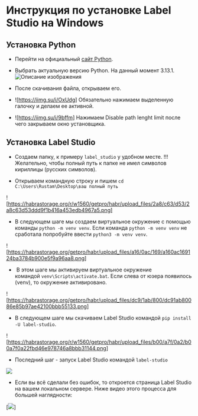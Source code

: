 # Инструкция по установке Label Studio на Windows

## Установка Python

- Перейти на официальный [сайт Python](https://www.python.org/downloads/windows/).

- Выбрать актуальную версию Python. На данный момент 3.13.1.
![Описание изображения](https://iimg.su/i/FR5YW)
- После скачивания файла, открываем его.

- ![https://iimg.su/i/OxUdg] Обязательно нажимаем выделенную галочку и делаем ее активной.

- ![https://iimg.su/i/9bffm] Нажимаем Disable path lenght limit после чего закрываем окно установщика.

## Установка Label Studio

- Создаем папку, к примеру `label_studio` у удобном месте. !!!Желательно, чтобы полный путь к папке не имел символов кириллицы (русских символов).

- Открываем командную строку и пишем `cd C:\Users\Rustam\Desktop\ваш полный путь`

![https://habrastorage.org/r/w1560/getpro/habr/upload_files/2a8/c63/d53/2a8c63d53ddd9f1b416a453edb4967a5.png]

- В следующем шаге мы создаем виртуальное окружение с помощью команды `python -m venv venv`. Если команда `python -m venv venv` не сработала попробуйте ввести `python3 -m venv venv`.

![https://habrastorage.org/getpro/habr/upload_files/a16/0ac/169/a160ac169124ba3784b900e5f9a96aa8.png]

-  В этом шаге мы активируем виртуальное окружение командой `venv\Scripts\activate.bat`. Если слева от юзера появилось (venv), то окружение активировано.

![https://habrastorage.org/getpro/habr/upload_files/dc9/1ab/800/dc91ab80086e85b97ae42100bbb55133.png]

- В следующем шаге мы скачиваем Label Studio командой `pip install -U label-studio`.

![https://habrastorage.org/r/w1560/getpro/habr/upload_files/b00/a7f/0a2/b00a7f0a22fbd46e978746a8bbb31144.png]

- Последний шаг - запуск Label Studio командой `label-studio`

![](https://habrastorage.org/r/w1560/getpro/habr/upload_files/7f7/129/c13/7f7129c13233c16552b108334ab94049.png)

- Если вы всё сделали без ошибок, то откроется страница Label Studio на вашем локальном сервере. Ниже видео этого процесса для большей наглядности:

[![](https://wdfiles.ru/3vDed)]
